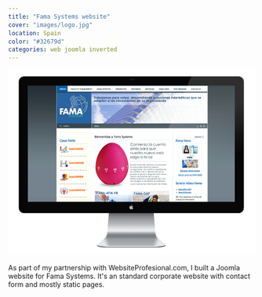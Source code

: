 ```yaml
---
title: "Fama Systems website"
cover: "images/logo.jpg"
location: Spain
color: "#32679d"
categories: web joomla inverted
---
```


![](./images/1.jpg)

As part of my partnership with WebsiteProfesional.com, I built a Joomla website for Fama Systems. It's an standard corporate website with contact form and mostly static pages.
